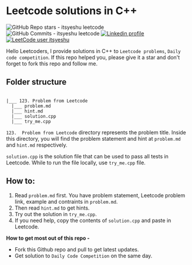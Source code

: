 # Leetcode solutions in C++

![GitHub Repo stars - itsyeshu leetcode](https://img.shields.io/github/stars/itsyeshu/leetcode?logo=github&label=Stars&color=gold) ![GitHub Commits - itsyeshu leetcode](https://img.shields.io/github/commit-activity/w/itsyeshu/leetcode/main?logo=github&label=Commits&color=5fcf5f) [![Linkedin profile](https://img.shields.io/badge/LinkedIn-0077B5?logo=linkedin&logoColor=white)](https://linkedin.com/in/itsyeshu) [![LeetCode user itsyeshu](https://img.shields.io/badge/dynamic/json?style=social&labelColor=black&color=%23ffa116&label=Solved&query=solved&url=https%3A%2F%2Fleetcode-badge.vercel.app%2Fapi%2Fusers%2Fitsyeshu&logo=leetcode&logoColor=yellow)](https://leetcode.com/itsyeshu/)



Hello Leetcoders, I provide solutions in C++ to `Leetcode problems`, `Daily code competition`. If this repo helped you, please give it a star and don't forget to fork this repo and follow me.

## Folder structure
```

|___ 123. Problem from Leetcode
  |___ problem.md
  |___ hint.md
  |___ solution.cpp
  |___ try_me.cpp
```

`123.  Problem from Leetcode` directory represents the problem title. Inside this directory, you will find the problem statement and hint at `problem.md` and `hint.md` respectively.

`solution.cpp` is the solution file that can be used to pass all tests in Leetcode. While to run the file locally, use `try_me.cpp` file.


## How to:
1. Read `problem.md` first. You have problem statement, Leetcode problem link, example and contraints in `problem.md`.
2. Then read `hint.md` to get hints.
3. Try out the solution in `try_me.cpp`.
4. If you need help, copy the contents of `solution.cpp` and paste in Leetcode.


**How to get most out of this repo -**
* Fork this Github repo and pull to get latest updates.
* Get solution to `Daily Code Competition` on the same day.